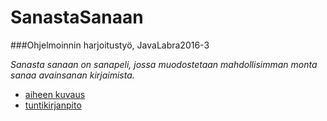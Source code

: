 # SanastaSanaan
###Ohjelmoinnin harjoitustyö, JavaLabra2016-3

*Sanasta sanaan on sanapeli, jossa muodostetaan mahdollisimman monta sanaa avainsanan kirjaimista.*


 - [aiheen kuvaus](dokumentointi/aiheenKuvausJaRakenne.md)
 - [tuntikirjanpito](dokumentointi/tuntikirjanpito.md)
